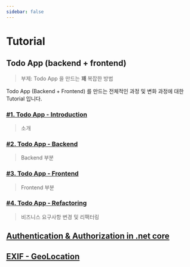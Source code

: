 ```yaml
---
sidebar: false
---
```


# Tutorial

## Todo App (backend + frontend)

> 부제: Todo App 을 만드는 **꽤** 복잡한 방법

Todo App (Backend + Frontend) 를 만드는 전체적인 과정 및 변화 과정에 대한 Tutorial 입니다.

### [#1. Todo App - Introduction](./todoapp.1)

> 소개

### [#2. Todo App - Backend](./todoapp.2)

> Backend 부분

### [#3. Todo App - Frontend](./todoapp.3)

> Frontend 부분

### [#4. Todo App - Refactoring](./todoapp.4)

> 비즈니스 요구사항 변경 및 리팩터링

## [Authentication & Authorization in .net core](./auth)

## [EXIF - GeoLocation](./geolocation)
